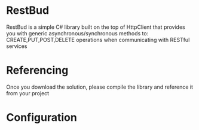 # RestBud
RestBud is a simple C# library built on the top of HttpClient that provides you with generic asynchronous/synchronous methods to: CREATE,PUT,POST,DELETE operations
when communicating with RESTful services

# Referencing 
Once you download the solution, please compile the library and reference it from your project

# Configuration

